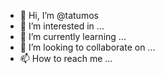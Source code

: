 - 👋 Hi, I’m @tatumos
- 👀 I’m interested in ...
- 🌱 I’m currently learning ...
- 💞️ I’m looking to collaborate on ...
- 📫 How to reach me ...

<!---
tatumos/tatumos is a ✨ special ✨ repository because its `README.md` (this file) appears on your GitHub profile.
You can click the Preview link to take a look at your changes.
--->
